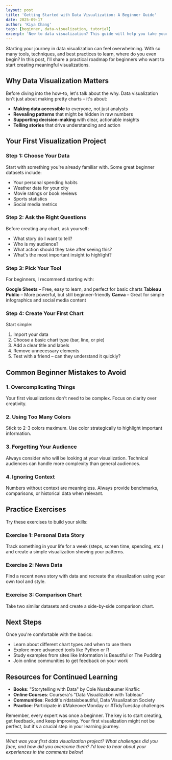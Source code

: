 ```yaml
---
layout: post
title: 'Getting Started with Data Visualization: A Beginner Guide'
date: 2025-09-17
author: 'Kiya Chang'
tags: [beginner, data-visualization, tutorial]
excerpt: 'New to data visualization? This guide will help you take your first steps into the world of charts, graphs, and visual storytelling.'
---
```


Starting your journey in data visualization can feel overwhelming. With so many tools, techniques, and best practices to learn, where do you even begin? In this post, I'll share a practical roadmap for beginners who want to start creating meaningful visualizations.

## Why Data Visualization Matters

Before diving into the how-to, let's talk about the why. Data visualization isn't just about making pretty charts – it's about:

-   **Making data accessible** to everyone, not just analysts
-   **Revealing patterns** that might be hidden in raw numbers
-   **Supporting decision-making** with clear, actionable insights
-   **Telling stories** that drive understanding and action

## Your First Visualization Project

### Step 1: Choose Your Data

Start with something you're already familiar with. Some great beginner datasets include:

-   Your personal spending habits
-   Weather data for your city
-   Movie ratings or book reviews
-   Sports statistics
-   Social media metrics

### Step 2: Ask the Right Questions

Before creating any chart, ask yourself:

-   What story do I want to tell?
-   Who is my audience?
-   What action should they take after seeing this?
-   What's the most important insight to highlight?

### Step 3: Pick Your Tool

For beginners, I recommend starting with:

**Google Sheets** – Free, easy to learn, and perfect for basic charts
**Tableau Public** – More powerful, but still beginner-friendly
**Canva** – Great for simple infographics and social media content

### Step 4: Create Your First Chart

Start simple:

1.  Import your data
2.  Choose a basic chart type (bar, line, or pie)
3.  Add a clear title and labels
4.  Remove unnecessary elements
5.  Test with a friend – can they understand it quickly?

## Common Beginner Mistakes to Avoid

### 1. Overcomplicating Things

Your first visualizations don't need to be complex. Focus on clarity over creativity.

### 2. Using Too Many Colors

Stick to 2-3 colors maximum. Use color strategically to highlight important information.

### 3. Forgetting Your Audience

Always consider who will be looking at your visualization. Technical audiences can handle more complexity than general audiences.

### 4. Ignoring Context

Numbers without context are meaningless. Always provide benchmarks, comparisons, or historical data when relevant.

## Practice Exercises

Try these exercises to build your skills:

### Exercise 1: Personal Data Story

Track something in your life for a week (steps, screen time, spending, etc.) and create a simple visualization showing your patterns.

### Exercise 2: News Data

Find a recent news story with data and recreate the visualization using your own tool and style.

### Exercise 3: Comparison Chart

Take two similar datasets and create a side-by-side comparison chart.

## Next Steps

Once you're comfortable with the basics:

-   Learn about different chart types and when to use them
-   Explore more advanced tools like Python or R
-   Study examples from sites like Information is Beautiful or The Pudding
-   Join online communities to get feedback on your work

## Resources for Continued Learning

-   **Books**: "Storytelling with Data" by Cole Nussbaumer Knaflic
-   **Online Courses**: Coursera's "Data Visualization with Tableau"
-   **Communities**: Reddit's r/dataisbeautiful, Data Visualization Society
-   **Practice**: Participate in #MakeoverMonday or #TidyTuesday challenges

Remember, every expert was once a beginner. The key is to start creating, get feedback, and keep improving. Your first visualization might not be perfect, but it's a crucial step in your learning journey.

---

_What was your first data visualization project? What challenges did you face, and how did you overcome them? I'd love to hear about your experiences in the comments below!_
